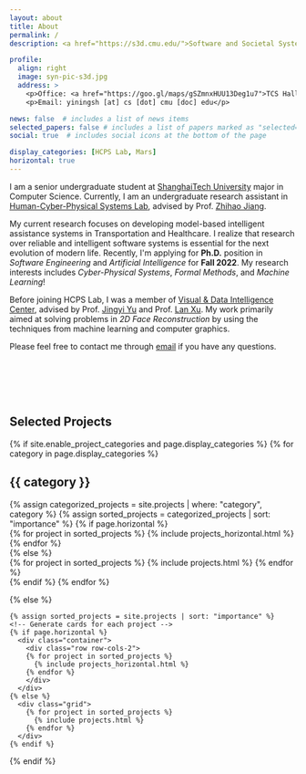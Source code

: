```yaml
---
layout: about
title: About
permalink: /
description: <a href="https://s3d.cmu.edu/">Software and Societal Systems Department</a> • <a href="https://www.cs.cmu.edu/">School of Computer Science</a>  • <a href="https://www.cmu.edu/">Carnegie Mellon University</a>

profile:
  align: right
  image: syn-pic-s3d.jpg
  address: >
    <p>Office: <a href="https://goo.gl/maps/gSZmnxHUU13Deg1u7">TCS Hall</a>, Room 313</p>
    <p>Email: yiningsh [at] cs [dot] cmu [doc] edu</p>

news: false  # includes a list of news items
selected_papers: false # includes a list of papers marked as "selected={true}"
social: true  # includes social icons at the bottom of the page

display_categories: [HCPS Lab, Mars]
horizontal: true
---
```


I am a senior undergraduate student at <a href="https://www.shanghaitech.edu.cn/eng/">ShanghaiTech University</a> major in Computer Science. Currently, I am an undergraduate research assistant in <a href="https://faculty.sist.shanghaitech.edu.cn/faculty/jiangzhh/team/">Human-Cyber-Physical Systems Lab</a>, advised by Prof. <a href="https://faculty.sist.shanghaitech.edu.cn/faculty/jiangzhh/">Zhihao Jiang</a>.

My current research focuses on developing model-based intelligent assistance systems in Transportation and Healthcare. I realize that research over reliable and intelligent software systems is essential for the next evolution of modern life. Recently, I'm applying for **Ph.D.** position in *Software Engineering* and *Artificial Intelligence* for **Fall 2022**. My research interests includes *Cyber-Physical Systems*, *Formal Methods*, and *Machine Learning*!

Before joining HCPS Lab, I was a member of <a href="https://vic.shanghaitech.edu.cn/">Visual & Data Intelligence Center</a>, advised by Prof. [Jingyi Yu](https://vic.shanghaitech.edu.cn/vrvc/en/people/jingyi-yu/) and Prof. [Lan Xu](http://xu-lan.com/). My work primarily aimed at solving problems in *2D Face Reconstruction* by using the techniques from machine learning and computer graphics.

Please feel free to contact me through [email](mailto:sheyining@live.com) if you have any questions.



<br/>
<br/>
<br/>
<br/>

## Selected Projects
<div class="projects">
  {% if site.enable_project_categories and page.display_categories %}
  <!-- Display categorized projects -->
    {% for category in page.display_categories %}
      <h2 class="category">{{ category }}</h2>
      {% assign categorized_projects = site.projects | where: "category", category %}
      {% assign sorted_projects = categorized_projects | sort: "importance" %}
      <!-- Generate cards for each project -->
      {% if page.horizontal %}
        <div class="container">
          <div class="row row-cols-1">
          {% for project in sorted_projects %}
            {% include projects_horizontal.html %}
          {% endfor %}
          </div>
        </div>
      {% else %}
        <div class="grid">
          {% for project in sorted_projects %}
            {% include projects.html %}
          {% endfor %}
        </div>
      {% endif %}
    {% endfor %}

  {% else %}
  <!-- Display projects without categories -->
    {% assign sorted_projects = site.projects | sort: "importance" %}
    <!-- Generate cards for each project -->
    {% if page.horizontal %}
      <div class="container">
        <div class="row row-cols-2">
        {% for project in sorted_projects %}
          {% include projects_horizontal.html %}
        {% endfor %}
        </div>
      </div>
    {% else %}
      <div class="grid">
        {% for project in sorted_projects %}
          {% include projects.html %}
        {% endfor %}
      </div>
    {% endif %}

  {% endif %}

</div>
